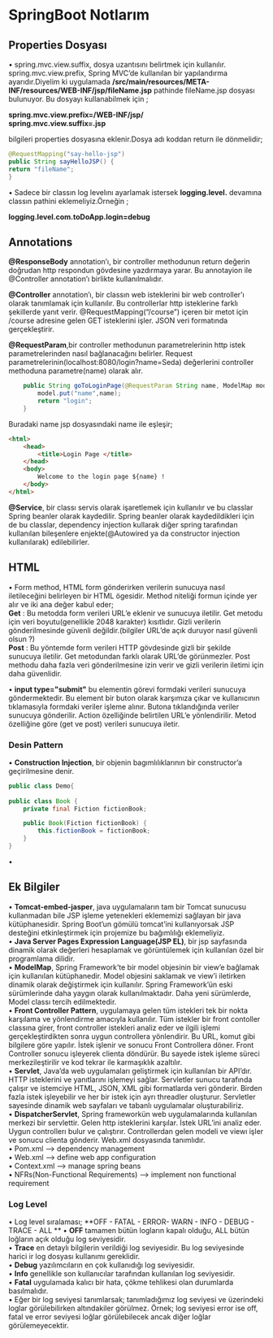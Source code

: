 # SpringBoot Notlarım 
## Properties Dosyası
•	spring.mvc.view.suffix, dosya uzantısını belirtmek için kullanılır.  
spring.mvc.view.prefix, Spring MVC’de kullanılan bir yapılandırma ayarıdır.Diyelim ki uygulamada **/src/main/resources/META-INF/resources/WEB-INF/jsp/fileName.jsp** pathinde fileName.jsp dosyası bulunuyor. Bu dosyayı kullanabilmek için ; 

**spring.mvc.view.prefix=/WEB-INF/jsp/**  
**spring.mvc.view.suffix=.jsp**  

bilgileri properties dosyasına eklenir.Dosya adı koddan return ile dönmelidir;  

```java 
@RequestMapping("say-hello-jsp")
public String sayHelloJSP() {
return "fileName";
}
```

•	Sadece bir classın log levelını ayarlamak istersek **logging.level.** devamına classın pathini eklemeliyiz.Örneğin ;  

**logging.level.com.toDoApp.login=debug**


## Annotations
**@ResponseBody** annotation’ı, bir controller methodunun return değerin doğrudan http respondun gövdesine yazdırmaya yarar. Bu annotayion ile @Controller annotation’ı birlikte kullanılmalıdır. 

**@Controller** annotation’ı, bir classın web isteklerini bir web controller’ı olarak tanımlamak için kullanılır. Bu controllerlar http isteklerine farklı şekillerde yanıt verir. @RequestMapping(“/course”) içeren bir  metot için /course adresine gelen GET isteklerini işler.  JSON veri formatında gerçekleştirir.   

**@RequestParam**,bir controller methodunun parametrelerinin http istek parametrelerinden nasıl bağlanacağını belirler. Request parametrelerinin(localhost:8080/login?name=Seda) değerlerini controller methoduna parametre(name) olarak alır.
```java   
 	public String goToLoginPage(@RequestParam String name, ModelMap model) {
		model.put("name",name);
		return "login";
	}
```

Buradaki name jsp dosyasındaki name ile eşleşir;
```html
<html>
	<head>
		<title>Login Page </title>
	</head>
	<body>
		Welcome to the login page ${name} !
	</body>
</html>
```

**@Service**, bir classı servis olarak işaretlemek için kullanılır ve bu classlar Spring beanler olarak kaydedilir. Spring beanler olarak kaydedildikleri için de bu classlar, dependency injection kullarak diğer spring tarafından kullanılan bileşenlere enjekte(@Autowired ya da constructor injection kullanılarak) edilebilirler. 


## HTML
•	Form method, HTML form gönderirken verilerin sunucuya nasıl iletileceğini belirleyen bir HTML ögesidir. Method niteliği formun içinde yer alır ve iki ana değer kabul eder;  
  	**Get** : Bu metodda form verileri URL’e eklenir ve sunucuya iletilir. Get metodu için veri boyutu(genellikle 2048 karakter) kısıtlıdır. Gizli verilerin gönderilmesinde güvenli değildir.(bilgiler URL’de açık duruyor nasıl güvenli olsun ?)   
  	**Post** : Bu yöntemde form verileri HTTP gövdesinde gizli bir şekilde sunucuya iletilir. Get metodundan farklı olarak URL’de görünmezler. Post methodu daha fazla veri gönderilmesine izin verir ve gizli verilerin iletimi için daha güvenlidir.    

•	**input type="submit"** bu elementin görevi formdaki verileri sunucuya göndermektedir. Bu element bir buton olarak karşımıza çıkar ve kullanıcının tıklamasıyla formdaki veriler işleme alınır. Butona tıklandığında veriler sunucuya gönderilir. Action özelliğinde belirtilen URL’e yönlendirilir. Metod özelliğine göre (get ve post) verileri sunucuya  iletir. 

### Desin Pattern
•	**Construction Injection**, bir objenin bagımlılıklarının bir constructor’a geçirilmesine denir.
```java 
public class Demo{ 
	
public class Book {
	private final Fiction fictionBook;

	public Book(Fiction fictionBook) {
		this.fictionBook = fictionBook;
	}
}
```


•


## Ek Bilgiler
•	**Tomcat-embed-jasper**, java uygulamaların tam bir Tomcat sunucusu kullanmadan bile JSP işleme yetenekleri eklememizi sağlayan bir java kütüphanesidir. Spring Boot’un gömülü tomcat’ini kullanıyorsak JSP desteğini etkinleştirmek için projemize bu bağımlılığı eklemeliyiz.   
•	**Java Server Pages Expression Language(JSP EL)**, bir jsp sayfasında dinamik olarak değerleri hesaplamak ve görüntülemek için kullanılan özel bir programlama dilidir.   
•	**ModelMap**, Spring Framework’te bir model objesinin bir view’e bağlamak için kullanılan kütüphanedir. Model objesini saklamak ve view’i iletirken dinamik olarak değiştirmek için kullanılır.  Spring Framework’ün eski sürümlerinde daha yaygın olarak kullanılmaktadır. Daha yeni sürümlerde, Model classı tercih edilmektedir.     
•	**Front Controller Pattern**, uygulamaya gelen tüm istekleri tek bir nokta karşılama ve yönlendirme amacıyla kullanılır. Tüm istekler bir front contoller classına girer, front controller istekleri analiz eder ve ilgili işlemi gerçekleştirdikten sonra uygun controllera yönlendirir. Bu URL, komut gibi bilgilere göre yapılır. İstek işlenir ve sonucu Front Controllera döner. Front Controller sonucu işleyerek clienta döndürür.  Bu sayede istek işleme süreci merkezileştirilir ve kod tekrar ile karmaşıklık azaltılır.   
•	**Servlet**, Java’da web uygulamaları geliştirmek için kullanılan bir API’dır. HTTP isteklerini ve yanıtlarını işlemeyi sağlar. Servletler sunucu tarafında çalışır ve istemciye HTML, JSON, XML gibi formatlarda veri gönderir. Birden fazla istek işleyebilir ve her bir istek için ayrı threadler oluşturur. Servletler sayesinde dinamik web sayfaları ve tabanlı uygulamalar oluşturabiliriz.   
•	**DispatcherServlet**, Spring frameworkün web uygulamalarında kullanılan merkezi bir servlettir. Gelen http isteklerini karşılar.  İstek URL’ini analiz eder. Uygun controllerı bulur ve çalıştırır. Controllerdan gelen modeli ve viewı işler ve sonucu clienta gönderir. Web.xml dosyasında tanımlıdır.     
•	Pom.xml --> dependency management  
•	Web.xml --> define web app configuration  
•	Context.xml --> manage spring beans  
•	NFRs(Non-Functional Requirements) --> implement non functional requirement

### Log Level 
•	Log level sıralaması;
	**OFF - FATAL - ERROR- WARN - INFO - DEBUG - TRACE - ALL **
•	**OFF** tamamen bütün logların kapalı olduğu, ALL bütün loğların açık olduğu log seviyesidir.  
• 	**Trace** en detaylı bilgilerin verildiği log seviyesidir. Bu log seviyesinde harici ir log dosyası kullanımı gereklidir.   
•	**Debug** yazılımcıların en çok kullanıdığı log seviyesidir.  
•	**Info** genellikle son kullanıcılar tarafından kullanılan log seviyesidir.   
•	**Fatal** uygulamada kalıcı bir hata, çökme tehlikesi olan durumlarda basılmalıdır.    
•	Eğer bir log seviyesi tanımlarsak; tanımladığımız log seviyesi ve üzerindeki loglar görülebilirken altındakiler görülmez. Örnek; log seviyesi error ise off,
 fatal ve error seviyesi loğlar görülebilecek ancak diğer loğlar görülemeyecektir.   

